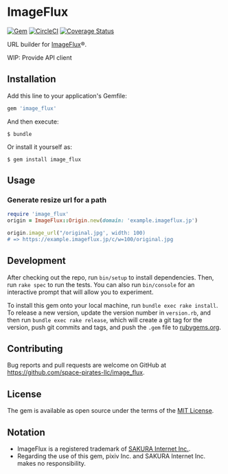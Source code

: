 # ImageFlux

[![Gem](https://img.shields.io/gem/v/image_flux.svg)](https://rubygems.org/gems/image_flux)
[![CircleCI](https://img.shields.io/circleci/project/github/space-pirates-llc/image_flux.svg)](https://circleci.com/gh/space-pirates-llc/image_flux)
[![Coverage Status](https://coveralls.io/repos/github/space-pirates-llc/image_flux/badge.svg?branch=master)](https://coveralls.io/github/space-pirates-llc/image_flux?branch=master)

URL builder for [ImageFlux](https://www.sakura.ad.jp/services/imageflux/)®.

WIP: Provide API client

## Installation

Add this line to your application's Gemfile:

```ruby
gem 'image_flux'
```

And then execute:

    $ bundle

Or install it yourself as:

    $ gem install image_flux

## Usage

### Generate resize url for a path

```ruby
require 'image_flux'
origin = ImageFlux::Origin.new(domain: 'example.imageflux.jp')

origin.image_url("/original.jpg', width: 100)
# => https://example.imageflux.jp/c/w=100/original.jpg
```

## Development

After checking out the repo, run `bin/setup` to install dependencies. Then, run `rake spec` to run the tests. You can also run `bin/console` for an interactive prompt that will allow you to experiment.

To install this gem onto your local machine, run `bundle exec rake install`. To release a new version, update the version number in `version.rb`, and then run `bundle exec rake release`, which will create a git tag for the version, push git commits and tags, and push the `.gem` file to [rubygems.org](https://rubygems.org).

## Contributing

Bug reports and pull requests are welcome on GitHub at <https://github.com/space-pirates-llc/image_flux>.

## License

The gem is available as open source under the terms of the [MIT License](https://opensource.org/licenses/MIT).

## Notation

- ImageFlux is a registered trademark of [SAKURA Internet Inc.](https://www.sakura.ad.jp/).
- Regarding the use of this gem, pixiv Inc. and SAKURA Internet Inc. makes no responsibility.
